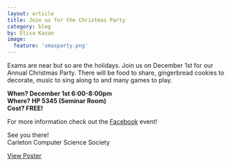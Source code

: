 ```yaml
---
layout: article
title: Join us for the Christmas Party
category: blog
by: Elisa Kazan
image:
  feature: 'xmasparty.png'
---
```


Exams are near but so are the holidays. Join us on December 1st for our Annual Christmas Party. 
There will be food to share, gingerbread cookies to decorate, music to sing along to and many games to play. 

**When?  December 1st 6:00-8:00pm**  
**Where? HP 5345 (Seminar Room)**  
**Cost? FREE!**  

For more information check out the [Facebook](https://www.facebook.com/events/1628276587466242/) event!

See you there!  
Carleton Computer Science Society

[View Poster](https://drive.google.com/file/d/0B0nSDE_XEYPWZTV3VHhWd052S0k/view?usp=sharing)
